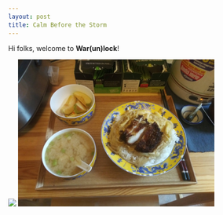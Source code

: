 ```yaml
---
layout: post
title: Calm Before the Storm
---
```


Hi folks, welcome to **War(un)lock**!

<img src="/images/blog4-high_tea.HEIC" width="400"> <img src="/images/blog4-oyakodon.jpg" width="400">
